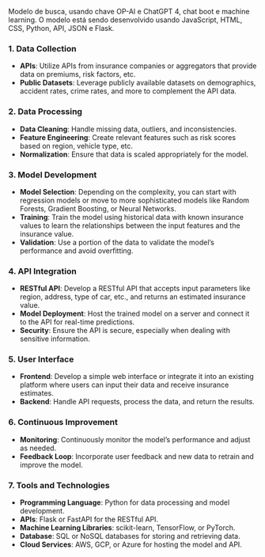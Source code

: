 Modelo de busca, usando chave OP-AI e ChatGPT 4, chat boot e machine learning. O modelo está sendo desenvolvido usando JavaScript, HTML, CSS, Python, API, JSON e Flask.
### 1. **Data Collection**
   - **APIs**: Utilize APIs from insurance companies or aggregators that provide data on premiums, risk factors, etc.
   - **Public Datasets**: Leverage publicly available datasets on demographics, accident rates, crime rates, and more to complement the API data.

### 2. **Data Processing**
   - **Data Cleaning**: Handle missing data, outliers, and inconsistencies.
   - **Feature Engineering**: Create relevant features such as risk scores based on region, vehicle type, etc.
   - **Normalization**: Ensure that data is scaled appropriately for the model.

### 3. **Model Development**
   - **Model Selection**: Depending on the complexity, you can start with regression models or move to more sophisticated models like Random Forests, Gradient Boosting, or Neural Networks.
   - **Training**: Train the model using historical data with known insurance values to learn the relationships between the input features and the insurance value.
   - **Validation**: Use a portion of the data to validate the model’s performance and avoid overfitting.

### 4. **API Integration**
   - **RESTful API**: Develop a RESTful API that accepts input parameters like region, address, type of car, etc., and returns an estimated insurance value.
   - **Model Deployment**: Host the trained model on a server and connect it to the API for real-time predictions.
   - **Security**: Ensure the API is secure, especially when dealing with sensitive information.

### 5. **User Interface**
   - **Frontend**: Develop a simple web interface or integrate it into an existing platform where users can input their data and receive insurance estimates.
   - **Backend**: Handle API requests, process the data, and return the results.

### 6. **Continuous Improvement**
   - **Monitoring**: Continuously monitor the model’s performance and adjust as needed.
   - **Feedback Loop**: Incorporate user feedback and new data to retrain and improve the model.

### 7. **Tools and Technologies**
   - **Programming Language**: Python for data processing and model development.
   - **APIs**: Flask or FastAPI for the RESTful API.
   - **Machine Learning Libraries**: scikit-learn, TensorFlow, or PyTorch.
   - **Database**: SQL or NoSQL databases for storing and retrieving data.
   - **Cloud Services**: AWS, GCP, or Azure for hosting the model and API.

